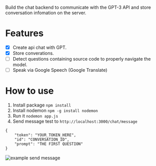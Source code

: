 Build the chat backend to communicate with the GPT-3 API and store conversation infomation on the server.

# Features

- [x] Create api chat with GPT.
- [x] Store converations.
- [ ] Detect questions containing source code to properly navigate the model.
- [ ] Speak via Google Speech (Google Translate)

# How to use

1. Install package `npm install`
2. Install nodemon `npm -g install nodemon`
3. Run it `nodemon app.js`
4. Send message test to `http://localhost:3000/chat/message`

```
{
    "token": "YOUR_TOKEN_HERE",
    "id": "CONVERSATION_ID",
    "prompt": "THE FIRST QUESTION"
}
```
![example send message](https://raw.githubusercontent.com/maphim/chatgpt-backend/main/images/example.png?raw=true)
